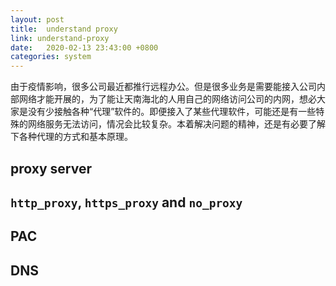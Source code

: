 ```yaml
---
layout: post
title:  understand proxy
link: understand-proxy
date:   2020-02-13 23:43:00 +0800
categories: system
---
```


由于疫情影响，很多公司最近都推行远程办公。但是很多业务是需要能接入公司内部网络才能开展的，为了能让天南海北的人用自己的网络访问公司的内网，想必大家是没有少接触各种“代理”软件的。即便接入了某些代理软件，可能还是有一些特殊的网络服务无法访问，情况会比较复杂。本着解决问题的精神，还是有必要了解下各种代理的方式和基本原理。

## proxy server

## `http_proxy`, `https_proxy` and `no_proxy`

## PAC

## DNS
